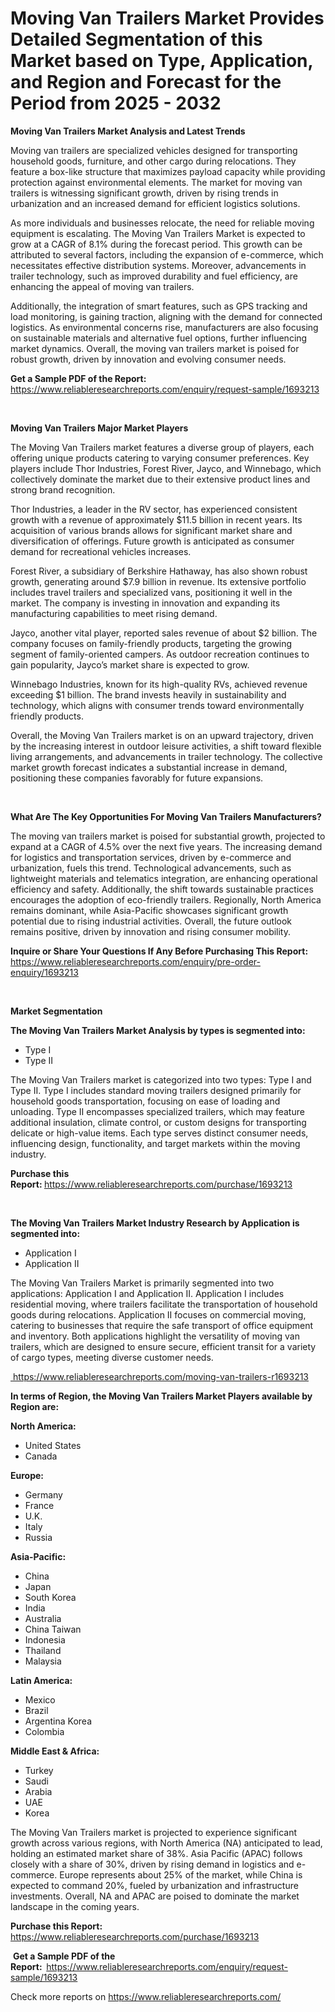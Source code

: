 <p><h1>Moving Van Trailers Market Provides Detailed Segmentation of this Market based on Type, Application, and Region and Forecast for the Period from 2025 - 2032</h1></p><p><strong>Moving Van Trailers Market Analysis and Latest Trends</strong></p>
<p><p>Moving van trailers are specialized vehicles designed for transporting household goods, furniture, and other cargo during relocations. They feature a box-like structure that maximizes payload capacity while providing protection against environmental elements. The market for moving van trailers is witnessing significant growth, driven by rising trends in urbanization and an increased demand for efficient logistics solutions.</p><p>As more individuals and businesses relocate, the need for reliable moving equipment is escalating. The Moving Van Trailers Market is expected to grow at a CAGR of 8.1% during the forecast period. This growth can be attributed to several factors, including the expansion of e-commerce, which necessitates effective distribution systems. Moreover, advancements in trailer technology, such as improved durability and fuel efficiency, are enhancing the appeal of moving van trailers.</p><p>Additionally, the integration of smart features, such as GPS tracking and load monitoring, is gaining traction, aligning with the demand for connected logistics. As environmental concerns rise, manufacturers are also focusing on sustainable materials and alternative fuel options, further influencing market dynamics. Overall, the moving van trailers market is poised for robust growth, driven by innovation and evolving consumer needs.</p></p>
<p><strong>Get a Sample PDF of the Report:&nbsp;</strong> <a href="https://www.reliableresearchreports.com/enquiry/request-sample/1693213?utm_campaign=2009&utm_medium=2&utm_source=Github&utm_content=ia&utm_term=08012025&utm_id=moving-van-trailers">https://www.reliableresearchreports.com/enquiry/request-sample/1693213</a></p>
<p>&nbsp;</p>
<p><strong>Moving Van Trailers Major Market Players</strong></p>
<p><p>The Moving Van Trailers market features a diverse group of players, each offering unique products catering to varying consumer preferences. Key players include Thor Industries, Forest River, Jayco, and Winnebago, which collectively dominate the market due to their extensive product lines and strong brand recognition.</p><p>Thor Industries, a leader in the RV sector, has experienced consistent growth with a revenue of approximately $11.5 billion in recent years. Its acquisition of various brands allows for significant market share and diversification of offerings. Future growth is anticipated as consumer demand for recreational vehicles increases.</p><p>Forest River, a subsidiary of Berkshire Hathaway, has also shown robust growth, generating around $7.9 billion in revenue. Its extensive portfolio includes travel trailers and specialized vans, positioning it well in the market. The company is investing in innovation and expanding its manufacturing capabilities to meet rising demand.</p><p>Jayco, another vital player, reported sales revenue of about $2 billion. The company focuses on family-friendly products, targeting the growing segment of family-oriented campers. As outdoor recreation continues to gain popularity, Jayco’s market share is expected to grow.</p><p>Winnebago Industries, known for its high-quality RVs, achieved revenue exceeding $1 billion. The brand invests heavily in sustainability and technology, which aligns with consumer trends toward environmentally friendly products.</p><p>Overall, the Moving Van Trailers market is on an upward trajectory, driven by the increasing interest in outdoor leisure activities, a shift toward flexible living arrangements, and advancements in trailer technology. The collective market growth forecast indicates a substantial increase in demand, positioning these companies favorably for future expansions.</p></p>
<p>&nbsp;</p>
<p><strong>What Are The Key Opportunities For Moving Van Trailers Manufacturers?</strong></p>
<p><p>The moving van trailers market is poised for substantial growth, projected to expand at a CAGR of 4.5% over the next five years. The increasing demand for logistics and transportation services, driven by e-commerce and urbanization, fuels this trend. Technological advancements, such as lightweight materials and telematics integration, are enhancing operational efficiency and safety. Additionally, the shift towards sustainable practices encourages the adoption of eco-friendly trailers. Regionally, North America remains dominant, while Asia-Pacific showcases significant growth potential due to rising industrial activities. Overall, the future outlook remains positive, driven by innovation and rising consumer mobility.</p></p>
<p><strong>Inquire or Share Your Questions If Any Before Purchasing This Report:</strong> <a href="https://www.reliableresearchreports.com/enquiry/pre-order-enquiry/1693213?utm_campaign=2009&utm_medium=2&utm_source=Github&utm_content=ia&utm_term=08012025&utm_id=moving-van-trailers">https://www.reliableresearchreports.com/enquiry/pre-order-enquiry/1693213</a></p>
<p>&nbsp;</p>
<p><strong>Market Segmentation</strong></p>
<p><strong>The Moving Van Trailers Market Analysis by types is segmented into:</strong></p>
<p><ul><li>Type I</li><li>Type II</li></ul></p>
<p><p>The Moving Van Trailers market is categorized into two types: Type I and Type II. Type I includes standard moving trailers designed primarily for household goods transportation, focusing on ease of loading and unloading. Type II encompasses specialized trailers, which may feature additional insulation, climate control, or custom designs for transporting delicate or high-value items. Each type serves distinct consumer needs, influencing design, functionality, and target markets within the moving industry.</p></p>
<p><strong>Purchase this Report:&nbsp;</strong><a href="https://www.reliableresearchreports.com/purchase/1693213?utm_campaign=2009&utm_medium=2&utm_source=Github&utm_content=ia&utm_term=08012025&utm_id=moving-van-trailers">https://www.reliableresearchreports.com/purchase/1693213</a></p>
<p>&nbsp;</p>
<p><strong>The Moving Van Trailers Market Industry Research by Application is segmented into:</strong></p>
<p><ul><li>Application I</li><li>Application II</li></ul></p>
<p><p>The Moving Van Trailers Market is primarily segmented into two applications: Application I and Application II. Application I includes residential moving, where trailers facilitate the transportation of household goods during relocations. Application II focuses on commercial moving, catering to businesses that require the safe transport of office equipment and inventory. Both applications highlight the versatility of moving van trailers, which are designed to ensure secure, efficient transit for a variety of cargo types, meeting diverse customer needs.</p></p>
<p><a href="https://www.reliableresearchreports.com/moving-van-trailers-r1693213?utm_campaign=2009&utm_medium=2&utm_source=Github&utm_content=ia&utm_term=08012025&utm_id=moving-van-trailers">&nbsp;https://www.reliableresearchreports.com/moving-van-trailers-r1693213</a></p>
<p><strong>In terms of Region, the Moving Van Trailers Market Players available by Region are:</strong></p>
<p>
    <p> <strong> North America: </strong>
        <ul>
            <li>United States</li>
            <li>Canada</li>
        </ul>
        </p> 
    <p> <strong> Europe: </strong>
        <ul>
            <li>Germany</li>
            <li>France</li>
            <li>U.K.</li>
            <li>Italy</li>
            <li>Russia</li>
        </ul>
        </p> 
    <p> <strong> Asia-Pacific: </strong>
        <ul>
            <li>China</li>
            <li>Japan</li>
            <li>South Korea</li>
            <li>India</li>
            <li>Australia</li>
            <li>China Taiwan</li>
            <li>Indonesia</li>
            <li>Thailand</li>
            <li>Malaysia</li>
        </ul>
        </p> 
    <p> <strong> Latin America: </strong>
        <ul>
            <li>Mexico</li>
            <li>Brazil</li>
            <li>Argentina Korea</li>
            <li>Colombia</li>
        </ul>
        </p> 
    <p> <strong> Middle East & Africa: </strong>
        <ul>
            <li>Turkey</li>
            <li>Saudi</li>
            <li>Arabia</li>
            <li>UAE</li>
            <li>Korea</li>
        </ul>
    </p>
    </p>
<p><p>The Moving Van Trailers market is projected to experience significant growth across various regions, with North America (NA) anticipated to lead, holding an estimated market share of 38%. Asia Pacific (APAC) follows closely with a share of 30%, driven by rising demand in logistics and e-commerce. Europe represents about 25% of the market, while China is expected to command 20%, fueled by urbanization and infrastructure investments. Overall, NA and APAC are poised to dominate the market landscape in the coming years.</p></p>
<p><strong>Purchase this Report: </strong><a href="https://www.reliableresearchreports.com/purchase/1693213?utm_campaign=2009&utm_medium=2&utm_source=Github&utm_content=ia&utm_term=08012025&utm_id=moving-van-trailers">https://www.reliableresearchreports.com/purchase/1693213</a></p>
<p>&nbsp;<strong>Get a Sample PDF of the Report:&nbsp;&nbsp;</strong><a href="https://www.reliableresearchreports.com/enquiry/request-sample/1693213?utm_campaign=2009&utm_medium=2&utm_source=Github&utm_content=ia&utm_term=08012025&utm_id=moving-van-trailers">https://www.reliableresearchreports.com/enquiry/request-sample/1693213</a></p>
<p><strong></strong></p>
<p>Check more reports on <a href="https://www.reliableresearchreports.com/?utm_campaign=2009&utm_medium=2&utm_source=Github&utm_content=ia&utm_term=08012025&utm_id=moving-van-trailers">https://www.reliableresearchreports.com/</a></p>